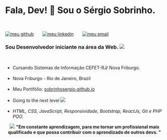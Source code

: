 <h1> Fala, Dev! 👋 Sou o Sérgio Sobrinho. </h1><br>

<p><a href="https://github.com/SobrinhoSergio"><img src="https://raw.githubusercontent.com/sobrinhosergio/sobrinhosergio/master/imagens/meu_github10.png" alt="meu github"></a> &nbsp; &nbsp; &nbsp; <a href="http://linkedin.com/in/sobrinhosergio"><img src="https://raw.githubusercontent.com/sobrinhosergio/sobrinhosergio/master/imagens/meu_linkedin10.png" alt="meu linkedin"></a> &nbsp; &nbsp; &nbsp; <a href="mailto:sobrinhosergio00@gmail.com"><img src="https://raw.githubusercontent.com/sobrinhosergio/sobrinhosergio/master/imagens/meu_email10.png" alt="meu email"></a> </p>

<h3> Sou Desenvolvedor iniciante na área da Web. <img src="https://raw.githubusercontent.com/sobrinhosergio/sobrinhosergio/master/imagens/web.png"></h3><br>

* Cursando Sistemas de Informação CEFET-RJ/ Nova Friburgo. <br>
    <br>
* Nova Friburgo - Rio de Janeiro, Brazil <br>
    <br>
* Meu Portifólio: <a href="sobrinhosergio.github.io">sobrinhosergio.github.io</a><br>
    <br>
* Going to the next level <img src="https://raw.githubusercontent.com/sobrinhosergio/sobrinhosergio/master/imagens/foguete01.png"><br>
    <br>
* <i>HTML, CSS, JavaScript, Responsividade, Bootstrap, ReactJs, Git e PHP POO.</i><br>

<p align="center"> <img src="https://raw.githubusercontent.com/sobrinhosergio/sobrinhosergio/master/imagens/ideia.png"> <strong> "Em constante aprendizagem, para me tornar um profissional mais qualificado e que possa contribuir com o aprendizado de outros devs. "</strong> </p> 

